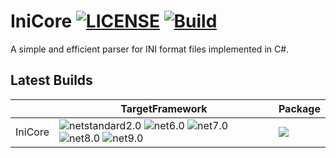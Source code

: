 # IniCore [![LICENSE](https://img.shields.io/github/license/mashape/apistatus.svg)](LICENSE.TXT) [![Build](https://github.com/huoshan12345/IniCore/actions/workflows/build.yml/badge.svg)](https://github.com/huoshan12345/IniCore/actions/workflows/build.yml)

A simple and efficient parser for INI format files implemented in C#.
## Latest Builds

||TargetFramework|Package|
|----|----|----|
|IniCore|![netstandard2.0](https://img.shields.io/badge/netstandard-2.0-30a14e.svg) ![net6.0](https://img.shields.io/badge/net-6.0-30a14e.svg) ![net7.0](https://img.shields.io/badge/net-7.0-30a14e.svg) ![net8.0](https://img.shields.io/badge/net-8.0-30a14e.svg) ![net9.0](https://img.shields.io/badge/net-9.0-30a14e.svg) |[![](https://img.shields.io/myget/huoshan12345/v/IniCore?logo=myget&label=myget)](https://www.myget.org/feed/huoshan12345/package/nuget/IniCore)|
